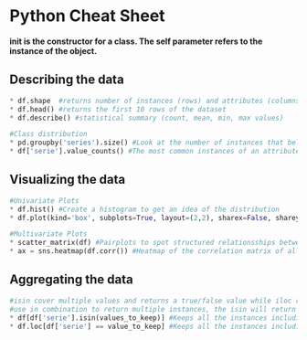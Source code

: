# Python Cheat Sheet

**__init__ is the constructor for a class. The self parameter refers to the instance of the object.**

## Describing the data
``` py
* df.shape  #returns number of instances (rows) and attributes (columns)
* df.head() #returns the first 10 rows of the dataset
* df.describe() #statistical summary (count, mean, min, max values)

#Class distribution
* pd.groupby('series').size() #Look at the number of instances that belong to each attribute.
* df['serie'].value_counts() #The most common instances of an attribute in decending order
```

## Visualizing the data
``` py
#Univariate Plots
* df.hist() #Create a histogram to get an idea of the distribution
* df.plot(kind='box', subplots=True, layout=(2,2), sharex=False, sharey=False) #Boxplot (numeric input)

#Multivariate Plots
* scatter_matrix(df) #Pairplots to spot structured relationsships between input variables
* ax = sns.heatmap(df.corr()) #Heatmap of the correlation matrix of all attributes.
```

## Aggregating the data
``` py 
#isin cover multiple values and returns a true/false value while iloc returns the whole instance
#use in combination to return multiple instances, the isin will return a mask that is used in the iloc
* df[df['serie'].isin(values_to_keep)] #Keeps all the instances including values to keep of the attribute serie.
* df.loc[df['serie'] == value_to_keep] #Keeps all the instances including the value 

```
